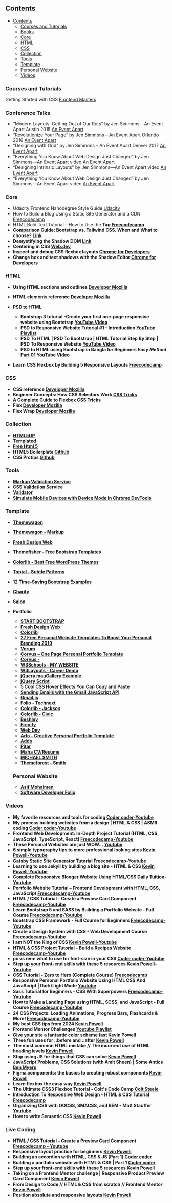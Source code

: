 ## Contents

- [Contents](#contents)
  - [Courses and Tutorials](#courses-and-tutorials)
  - [Books](#books)
  - [Core](#core)
  - [HTML](#html)
  - [CSS](#css)
  - [Collection](#collection)
  - [Tools](#tools)
  - [Template](#template)
  - [Personal Website](#personal-website)
  - [Videos](#videos)

### Courses and Tutorials

Getting Started with CSS [Frontend Masters](https://frontendmasters.com/courses/getting-started-css-v2/)

### Conference Talks

- “Modern Layouts: Getting Out of Our Ruts” by Jen Simmons – An Event Apart Austin 2015 [An Event Apart](https://youtu.be/jreccgYLfx8?si=wAxRY23gshOx_jZI)
- “Revolutionize Your Page” by Jen Simmons – An Event Apart Orlando 2016 [An Event Apart](https://youtu.be/aYgMExb-mlo?si=H3iBEzcmlR8FSo_1)
- “Designing with Grid” by Jen Simmons – An Event Apart Denver 2017 [An Event Apart](https://youtu.be/t0b3uBoDkBs?si=5w_t0oJIsy-QXUju)
- “Everything You Know About Web Design Just Changed” by Jen Simmons—An Event Apart video [An Event Apart](https://youtu.be/jBwBACbRuGY?si=ldMfy0ZJSpM91LHQ)
- “Designing Intrinsic Layouts” by Jen Simmons—An Event Apart video [An Event Apart](https://youtu.be/AMPKmh98XLY?si=22_Q8bvLcjSrCdd0)
- “Everything You Know About Web Design Just Changed” by Jen Simmons—An Event Apart video [An Event Apart](https://youtu.be/jBwBACbRuGY?si=aPTbQ2kJHXa9_AT_)

### Core

*  Udacity Frontend Nanodegree Style Guide [Udacity](https://udacity.github.io/frontend-nanodegree-styleguide/css.html#type-selectors)
*  How to Build a Blog Using a Static Site Generator and a CDN [Freecodecamp](https://www.freecodecamp.org/news/how-to-build-a-blog-using-a-static-site-generator-and-a-cdn/)
*  HTML Bold Text Tutorial – How to Use the <b> Tag [Freecodecamp](https://www.freecodecamp.org/news/html-bold-text-tutorial-how-to-use-the-b-tag)
*  Comparison Guide: Bootstrap vs. Tailwind CSS. When and What to choose? [Link](https://thetshaped.dev/p/comparison-guide-bootstrap-vs-tailwindcss)
*  Demystifying the Shadow DOM [Link](https://thetshaped.dev/p/demystifying-the-shadow-dom)
*  Centering in CSS [Web.dev](https://web.dev/articles/centering-in-css)
*  Inspect and debug CSS flexbox layouts [Chrome for Developers](https://developer.chrome.com/docs/devtools/css/flexbox/)
*  Change box and text shadows with the Shadow Editor [Chrome for Developers](https://developer.chrome.com/docs/devtools/css/reference#shadow-editor)


### HTML
* Using HTML sections and outlines [Developer Mozilla](https://developer.mozilla.org/en-US/docs/Web/Guide/HTML/Using_HTML_sections_and_outlines#The_HTML5_Outline_Algorithm)
* HTML elements reference [Developer Mozilla](https://developer.mozilla.org/en-US/docs/Web/HTML/Element#Content_sectioning)

* PSD to HTML

  * Bootstrap 3 tutorial -Create your first one-page responsive website using Bootstrap [YouTube Video](https://www.youtube.com/watch?v=e6VYRVRoC40)
  * PSD to Responsive Website Tutorial \#1 - Introduction [YouTube Playlist](https://www.youtube.com/watch?v=KiFqtm0kRlI&list=PL4cUxeGkcC9j-0YIv3EDq58-B1yZWvw8_&index=1)
  * PSD To HTML | PSD To Bootstrap | HTML Tutorial Step By Step | PSD To Responsive Website [YouTube Video](https://www.youtube.com/watch?v=YH0z2gy_9DU)
  * PSD to HTML using Bootstrap in Bangla for Beginners *Easy Method* Part 01 [YouTube Video](https://www.youtube.com/watch?v=NC_vbRp4GT0)

* Learn CSS Flexbox by Building 5 Responsive Layouts [Freecodecamp](https://www.freecodecamp.org/news/learn-flexbox-build-5-layouts/)

### CSS

* CSS reference [Developer Mozilla](https://developer.mozilla.org/en-US/docs/Web/CSS/Reference)
* Beginner Concepts: How CSS Selectors Work [CSS Tricks](https://css-tricks.com/how-css-selectors-work/)
* A Complete Guide to Flexbox [CSS Tricks](https://css-tricks.com/snippets/css/a-guide-to-flexbox/)
* Flex [Developer Mozilla](https://developer.mozilla.org/en-US/docs/Web/CSS/flex)
* Flex Wrap [Developer Mozilla](https://developer.mozilla.org/en-US/docs/Web/CSS/flex-wrap)

### Collection

* [HTML5UP](https://html5up.net/)
* [Templated](https://templated.co/)
* [Free Html 5](https://freehtml5.co/)
* HTML5 Boilerplate [Github](https://github.com/h5bp/html5-boilerplate)
* CSS Protips [Github](https://github.com/AllThingsSmitty/css-protips)

### Tools

* [Markup Validation Service](https://validator.w3.org/#validate_by_input)
* [CSS Validation Service](http://jigsaw.w3.org/css-validator/)
* [Validator](https://validator.w3.org)
* [Simulate Mobile Devices with Device Mode in Chrome DevTools](https://developers.google.com/web/tools/chrome-devtools/device-mode/?utm_source=dcc&utm_medium=redirect&utm_campaign=2016q3)

### Template

* [Themewagon](https://themewagon.com/theme_tag/free/)
* [Themewagon - Markup](https://markup.themewagon.com/california_v_2.0//tabs__accordions.html)
* [Fresh Design Web](https://freshdesignweb.com/free-bootstrap-templates/)
* [Themefisher - Free Bootstrap Templates](https://themefisher.com/free-bootstrap-templates/)
* [Colorlib - Best Free WordPress Themes](https://colorlib.com/wp/themes/)
* [Toptal - Subtle Patterns](https://www.toptal.com/designers/subtlepatterns/page/6/)
* [12 Time-Saving Bootstrap Examples](https://tutorialzine.com/2015/06/12-time-saving-bootstrap-examples)
* [Charity](https://p.w3layouts.com/demos/charity/web/index.html)
* [Salon](https://technext.github.io/Man-Hair-Salon/index.html)

* Portfolio

  * [START BOOTSTRAP](https://blackrockdigital.github.io/startbootstrap-freelancer/)
  * [Fresh Design Web](https://freshdesignweb.com/personal-website-templates/)
  * [Colorlib](https://colorlib.com/wp/bootstrap-portfolio-website-templates/)
  * [27 Free Personal Website Templates To Boost Your Personal Branding 2019](https://colorlib.com/wp/free-personal-website-templates/)
  * [Verum](http://www.templatewire.com/preview/verum/)
  * [Corvus – One Page Personal Portfolio Template](https://www.templategarden.com/template/corvus-one-page-personal-portfolio-template)
  * [Corvus - ](https://www.templategarden.com/preview/corvus/template/index.html)
  * [W3Schools - MY WEBSITE](https://www.w3schools.com/w3css/tryw3css_templates_parallax.htm#portfolio)
  * [W3Layouts - Career Demo](https://p.w3layouts.com/demos_new/template_demo/25-09-2017/my_career-demo_Free/1716404269/web/index.html)
  * [jQuery mauGallery Example](https://www.jqueryscript.net/demo/Filterable-Bootstrap-Gallery-Lightbox-mauGallery/)
  * [jQuery Script](https://www.jqueryscript.net/gallery/)
  * [5 Cool CSS Hover Effects You Can Copy and Paste](https://designshack.net/articles/css/5-cool-css-hover-effects-you-can-copy-and-paste/)
  * [Sending Emails with the Gmail JavaScript API](https://www.sitepoint.com/sending-emails-gmail-javascript-api/)
  * [Gmail.js](https://www.npmjs.com/package/gmail-js)
  * [Folio - Technext](https://technext.github.io/folio/)
  * [Colorlib - Jackson](https://colorlib.com/preview/theme/jackson/)
  * [Colorlib - Civic](https://colorlib.com/preview/theme/civic/#)
  * [Beshley](https://beshley.com/vcard/index-gradient.html#)
  * [Frenify](http://frenify.com/envato/marketify/html/beny/1/index.html)
  * [Web Dev](http://demo.designing-world.com/dornee-v1.0.0/index-default.html)
  * [Arlo - Creative Personal Portfolio Template](https://tinyurl.com/y4y6revz)
  * [Addo](http://duruthemes.com/demo/html/addo/white/index.html?ref=duruthemes)
  * [Pitar](http://riyad.ninja/themebangla/pitar/main.html#)
  * [Maha CV/Resume](http://cvresumetemplate.com/maha-personal-cv-resume-html-template/index.html#mh-blog)
  * [MICHAEL SMITH](http://droitlab.com/html/smith/v1/main/index-1.html#)
  * [Themeforest - Smith](https://tinyurl.com/yxm2x373)

  ### Personal Website
  * [Asif Mohaimen](https://asifmohai.men/)
  * [Software Developer Folio](https://github.com/saadpasta/developerFolio/)

### Videos
- My favorite resources and tools for coding [Coder coder-Youtube](https://youtu.be/dfczbF47Vqg?si=iCs9lllk7zy8ZUOd)
- My process building websites from a design | HTML & CSS | ASMR coding [Coder coder-Youtube](https://youtu.be/Pj7wPjFRWC4?si=T0zdMsmWGtnMmMTM)
- Frontend Web Development: In-Depth Project Tutorial (HTML, CSS, JavaScript, TypeScript, React) [Freecodecamp-Youtube](https://youtu.be/MsnQ5uepIaE?si=zYyAHt_RcDCW0neD)
- These Personal Websites are just WOW... [Youtube](https://youtu.be/S7V0-QvYbdo?si=zzuj-4JUJ_ieh4ud)
- 6 simple typography tips to more professional looking sites [Kevin Powell-Youtube](https://youtu.be/6ardZEhjvV0?si=XbQ6rdJGQgGv1UrA)
- Gatsby Static Site Generator Tutorial [Freecodecamp-Youtube](https://youtu.be/RaTpreA0v7Q?si=z9E1xVVs50I9BYqR)
- Learning to use Jekyll by building a blog site - HTML & CSS [Kevin Powell-Youtube](https://www.youtube.com/live/jTlfPfTX64E?si=r0ojfQ0eIKHz2b_b)
- Complete Responsive Blooger Website Using HTML/CSS [Daily Tuition-Youtube](https://youtu.be/CrSC1ZA9j0M?si=OEyRY7F6yIWThSAp)
- Portfolio Website Tutorial – Frontend Development with HTML, CSS, JavaScript [Freecodecamp-Youtube](https://youtu.be/xV7S8BhIeBo?si=DNxbxS5faqvVepGf)
- HTML / CSS Tutorial – Create a Preview Card Component [Freecodecamp-Youtube](https://youtu.be/PfhFnPuWums?si=jJ-5tQgZ51ozfguW)
- Learn Bootstrap 5 and SASS by Building a Portfolio Website - Full Course [Freecodecamp-Youtube](https://youtu.be/iJKCj8uAHz8?si=zpDxgTWg2FF3eiq3)
- Bootstrap CSS Framework - Full Course for Beginners [Freecodecamp-Youtube](https://youtu.be/-qfEOE4vtxE?si=gyy2TvuksfAeDboM)
- Create a Design System with CSS - Web Development Course [Freecodecamp-Youtube](https://youtu.be/lRaL-8qZ0mM?si=VlmTNdS1Ploy4DoU)
- I am NOT the King of CSS [Kevin Powell-Youtube](https://youtu.be/-gVAhDuV6BE?si=phiJrRnXxme8IKcx)
- HTML & CSS Project Tutorial - Build a Recipes Website [Freecodecamp-Youtube](https://youtu.be/-8LTPIJBGwQ?si=KyckjC0nCz_ht-xL)
- px vs rem: what to use for font-size in your CSS [Coder coder-Youtube](https://youtu.be/dHbYcAncAgQ?si=3KKloCV8XS3738Ua)
- Step up your front-end skills with these 5 resources [Kevin Powell-Youtube](https://youtu.be/QqDH5sYzDS8?si=xoNmelmY9Rusw0fC)
- CSS Tutorial - Zero to Hero (Complete Course) [Freecodecamp](https://youtu.be/1Rs2ND1ryYc?si=Z0Pg0CUqQyrMb72L)
- Responsive Personal Portfolio Website Using HTML CSS And JavaScript | Dark/Light Mode [Youtube](https://youtu.be/27JtRAI3QO8?si=zf7VWS6b74MUIJFn)
- Sass Tutorial for Beginners - CSS With Superpowers [Freecodecamp-Youtube](https://youtu.be/_a5j7KoflTs?si=e4Rw1VGxnbroZwvU)
- How to Make a Landing Page using HTML, SCSS, and JavaScript - Full Course [Freecodecamp-Youtube](https://youtu.be/aoQ6S1a32j8?si=D3h6eyXucffYMCAw)
- 24 CSS Projects: Loading Animations, Progress Bars, Flashcards & More! [Freecodecamp-Youtube](https://youtu.be/TzuWIHGFKCQ?si=s1VR3FMNPpBZWDp0)
- My best CSS tips from 2024 [Kevin Powell](https://youtu.be/lUU2OAAg4Uw?si=9D6lBG47jcUtTbBz)
- Frontend Mentor Challenges [Youtube Playlist](https://youtube.com/playlist?list=PLcZZlEf3w738Bv45a8yI_iIv2OGx_JLvz&si=nXfx4Z6H6EV9yDpQ)
- Give your site a fantastic color scheme fast [Kevin Powell](https://youtu.be/mq8LYj6kRyE?si=GTpAIytsaAys4MSx)
- Three fun uses for ::before and ::after [Kevin Powell](https://youtu.be/QFjqxVMwIl8?si=XkXQKVxsEHeS0lb9)
- The most common HTML mistake // The incorrect use of HTML heading levels [Kevin Powell](https://youtu.be/NexL5_Vdoq8?si=lb1EHFzij_5fV5qD)
- Stop using JS for things that CSS can solve [Kevin Powell](https://youtu.be/yyPteFyZsCE?si=AkqYK36pK16i2QKK)
- JavaScript Problems, CSS Solutions (with Amit Sheen) | Some Antics [Ben Myers](https://youtu.be/__Thf_Wo-oA?si=as9aiwU8HlJ34Ovj)
- Figma components: the basics to creating robust components [Kevin Powell](https://youtu.be/hnx5UWaP_jo?si=4iXcd3644FFgDT1o)
- Learn flexbox the easy way [Kevin Powell](https://youtu.be/u044iM9xsWU?si=-ypWMxUqpJF6lMQu)
- The Ultimate CSS3 Flexbox Tutorial - Colt's Code Camp [Colt Steele](https://youtu.be/qZv-rNx0jEA?si=9Gl23EQcDxzTmJrG)
- Introduction To Responsive Web Design - HTML & CSS Tutorial [Freecodecamp](https://youtu.be/srvUrASNj0s?si=YmjvoJnFUj537uam)
- Organizing CSS with OOCSS, SMACSS, and BEM - Matt Stauffer [Youtube](https://youtu.be/IKFq2cSbQ4Q?si=7elWILDzLNyUft42)
- How to write Semantic CSS [Kevin Powell](https://youtu.be/lWu5zf_S9R4?si=30SyEaMqPtMrNG99)

### Live Coding

- HTML / CSS Tutorial – Create a Preview Card Component [Freecodecamp - Youtube](https://youtu.be/PfhFnPuWums?si=yUzltvWp7tDiKW1R)
- Responsive layout practice for beginners [Kevin Powell](https://youtu.be/JFbxl_VmIx0?si=VYomdrrt9YBOZUFS)
- Building an accordion with HTML, CSS & JS (Part 1) [Coder coder](https://youtu.be/FboXxLxg8eo?si=VE7EGf9-cdE2LlZa)
- Building a portfolio website with HTML & CSS | Part 1 [Coder coder](https://youtu.be/65GVcdESj3s?si=JygXedE7euN7K-b6)
- Step up your front-end skills with these 5 resources [Kevin Powell](https://youtu.be/QqDH5sYzDS8?si=uTiJ6QSnxDMrvist)
- Taking on a Frontend Mentor challenge | Responsive Product Preview Card Component [Kevin Powell](https://youtu.be/B2WL6KkqhLQ?si=bgMYaj9BhvAxrkYO)
- From Design to Code // HTML & CSS from scratch // Frontend Mentor [Kevin Powell](https://youtu.be/KqFAs5d3Yl8?si=3L8T2hUlUfS8QkT3)
- Position absolute and responsive layouts [Kevin Powell](https://youtu.be/H04P5YXVssE?si=pRr14Pm0C0pKlVIQ)
